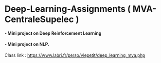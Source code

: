 # Deep-Learning-Assignments ( MVA-CentraleSupelec )

#### - Mini project on Deep Reinforcement Learning

#### - Mini project on NLP.

Class link : https://www.labri.fr/perso/vlepetit/deep_learning_mva.php

